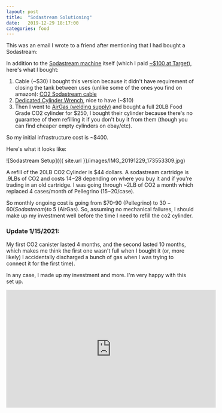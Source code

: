```yaml
---
layout: post
title:  "Sodastream Solutioning"
date:   2019-12-29 18:17:00
categories: food
---
```



This was an email I wrote to a friend after mentioning that I had bought a Sodastream:

In addition to the [Sodastream machine](https://sodastream.com/) itself (which I paid [~$100 at Target](https://www.target.com/c/soda-makers-carbonation/sodastream/-/N-tx3pfZr8p8q)), here's what I bought:

1. Cable (\~$30) I bought this version because it didn't have requirement of closing the tank between uses (unlike some of the ones you find on amazon): [CO2 Sodastream cable](http://news.banggood.com/u/nrd.php?p=woOR8fFW1z_18682102_2675773_-2_1&ems_l=2522012&l=qCCyBP77FFFfkjwppxxmflxv7b9gRwlqg1xmj1CAnjvg1xmjgVjtnAgLuDkgNGCnAwjugQxBnJmjyCnAg%2BrCgCxgL%3AJ_-9gLX-g2jwtg0nyujlnvnwCgJllnBBxArnBgyg._~9e~cfqCvuODCvhmnBrpw4~.ZDCvhBxDAln4nvjABHBZDCvhvnmrDv4WnFxAmnA.c..9eZDCvhljvyjrpw4%24ljvyjrpwhljCnpxAH%24ZDCvhlxwCnwC4FrwwjZBlhBAl4nvjruh%24lrm%24ZBlhnq4%24ynABh~._..%24ZBlhuurm4%24uurm%24ZBlhurm4%24lurwtrm%24ZBlhDrm4%24DBnArm%24&s=1FlhL0tw3yFynuMWN3WiBFT489U)
2. [Dedicated Cylinder Wrench](https://smile.amazon.com/gp/product/B07R63447F/ref=ppx_yo_dt_b_asin_title_o03_s00?ie=UTF8&psc=1), nice to have (~$10)
3. Then I went to [AirGas (welding supply)](https://www.airgas.com/) and bought a full 20LB Food Grade CO2 cylinder for $250, I bought their cylinder because there's no guarantee of them refilling it if you don't buy it from them (though you can find cheaper empty cylinders on ebay/etc).

So my initial infrastructure cost is ~$400.

Here's what it looks like:

![Sodastream Setup]({{ site.url }}/images/IMG_20191229_173553309.jpg)


A refill of the 20LB CO2 Cylinder is $44 dollars.
A sodastream cartridge is .9LBs of CO2 and costs $14-$28 depending on where you buy it and if you're trading in an old cartridge.
I was going through ~2LB of CO2 a month which replaced 4 cases/month of Pellegrino ($15-$20/case).

So monthly ongoing cost is going from $70-90 (Pellegrino) to $30-60 (Sodastream) to ~$5 (AirGas). So, assuming no mechanical failures, I should make up my investment well before the time I need to refill the co2 cylinder.

### Update 1/15/2021:

My first CO2 canister lasted 4 months, and the second lasted 10 months, which makes me think the first one wasn't full when I bought it (or, more likely) I accidentally discharged a bunch of gas when I was trying to connect it for the first time).

In any case, I made up my investment and more. I'm very happy with this set up.


<iframe width="560" height="315" src="https://www.youtube.com/embed/muEFD_odvUg" frameborder="0" allowfullscreen></iframe>
